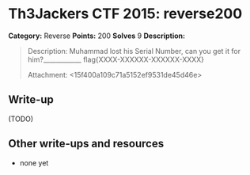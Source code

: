 # Th3Jackers CTF 2015: reverse200

**Category:** Reverse
**Points:** 200
**Solves** 9
**Description:**

> Description: Muhammad lost his Serial Number, can you get it for him?\_\_\_\_\_\__\_\_\_\_\_ flag{XXXX-XXXXXX-XXXXXX-XXXX}
>
> Attachment: <15f400a109c71a5152ef9531de45d46e>

## Write-up

(TODO)

## Other write-ups and resources

* none yet

